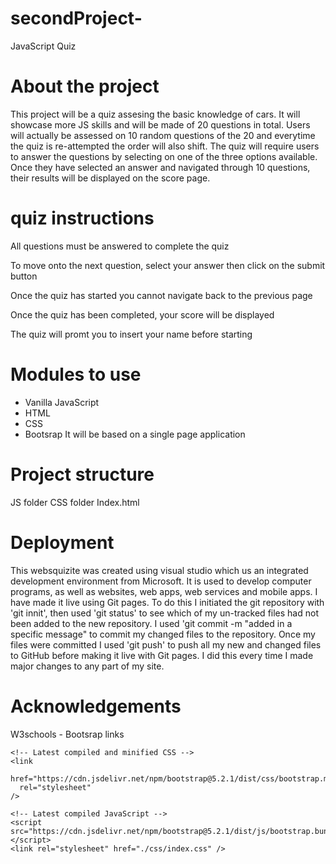 # secondProject-
JavaScript Quiz 

# About the project 
This project will be a quiz assesing the basic knowledge of cars. It will showcase more JS skills and will be made of 20 questions in total. Users will actually be assessed on 10 random questions of the 20 and everytime the quiz is re-attempted the order will also shift. The quiz will require users to answer the questions by selecting on one of the three options available. Once they have selected an answer and navigated through 10 questions, their results will be displayed on the score page. 

# quiz instructions 

All questions must be answered to complete the quiz

To move onto the next question, select your answer then click on the submit button

Once the quiz has started you cannot navigate back to the previous page

Once the quiz has been completed, your score will be displayed

The quiz will promt you to insert your name before starting

# Modules to use 

- Vanilla JavaScript
- HTML
- CSS
- Bootsrap
It will be based on a single page application

# Project structure 
JS folder 
CSS folder 
Index.html

# Deployment 
This websquizite was created using visual studio which us an integrated development environment from Microsoft. It is used to develop computer programs, as well as websites, web apps, web services and mobile apps. I have made it live using Git pages. To do this I initiated the git repository with 'git innit', then used 'git status' to see which of my un-tracked files had not been added to the new repository. I used 'git commit -m "added in a specific message" to commit my changed files to the repository. Once my files were committed I used 'git push' to push all my new and changed files to GitHub before making it live with Git pages. I did this every time I made major changes to any part of my site.

# Acknowledgements 
W3schools - Bootsrap links 
<!-- https://www.w3schools.com/bootstrap5/bootstrap_get_started.php for bootstrap links "latests complied and minified CSS + Latest complied Javascript"-->
    <!-- Latest compiled and minified CSS -->
    <link
      href="https://cdn.jsdelivr.net/npm/bootstrap@5.2.1/dist/css/bootstrap.min.css"
      rel="stylesheet"
    />

    <!-- Latest compiled JavaScript -->
    <script src="https://cdn.jsdelivr.net/npm/bootstrap@5.2.1/dist/js/bootstrap.bundle.min.js"></script>
    <link rel="stylesheet" href="./css/index.css" /> 


